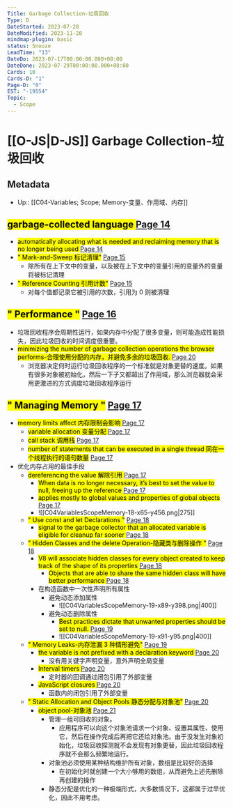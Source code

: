 ```yaml
---
Title: Garbage Collection-垃圾回收
Type: D
DateStarted: 2023-07-28
DateModified: 2023-11-28
mindmap-plugin: basic
status: Snooze
LeadTime: "13"
DateDo: 2023-07-17T00:00:00.000+08:00
DateDone: 2023-07-29T00:00:00.000+08:00
Cards: 10
Cards-D: "1"
Page-D: "0"
EST: "-19554"
Topic:
  - Scope
---
```


# [[O-JS|D-JS]] Garbage Collection-垃圾回收

## Metadata

- Up:: [[C04-Variables; Scope; Memory-变量、作用域、内存]]

## <mark class="hltr-orange "> garbage-collected language </mark> [Page 14](zotero://open-pdf/library/items/777VEPFY?page=14&annotation=IMJJBYSZ)

- <mark class="hltr-yellow "> automatically allocating what is needed and reclaiming memory that is no longer being used </mark> [Page 14](zotero://open-pdf/library/items/777VEPFY?page=14&annotation=QLQ27SHK)
- <mark class="hltr-gray ">" Mark-and-Sweep 标记清理"</mark> [Page 15 ](zotero://open-pdf/library/items/777VEPFY?page=15&annotation=E7RH78YN)
  - 除所有在上下文中的变量，以及被在上下文中的变量引用的变量外的变量将被标记清理
- <mark class="hltr-gray ">" Reference Counting 引用计数"</mark> [Page 15 ](zotero://open-pdf/library/items/777VEPFY?page=15&annotation=3Z5S8B59)
  - 对每个值都记录它被引用的次数，引用为 0 则被清理

## <mark class="hltr-gray ">" Performance "</mark> [Page 16 ](zotero://open-pdf/library/items/777VEPFY?page=16&annotation=3S2S5IHX)

- 垃圾回收程序会周期性运行，如果内存中分配了很多变量，则可能造成性能损失，因此垃圾回收的时间调度很重要。
- <mark class="hltr-yellow "> minimizing the number of garbage collection operations the browser performs-合理使用分配的内存，并避免多余的垃圾回收. </mark> [Page 20](zotero://open-pdf/library/items/777VEPFY?page=20&annotation=4VDR5PEL)
  - 浏览器决定何时运行垃圾回收程序的一个标准就是对象更替的速度。如果有很多对象被初始化，然后一下子又都超出了作用域，那么浏览器就会采用更激进的方式调度垃圾回收程序运行

## <mark class="hltr-gray ">" Managing Memory "</mark> [Page 17 ](zotero://open-pdf/library/items/777VEPFY?page=17&annotation=ZCQRAGP8)

- <mark class="hltr-orange "> memory limits affect 内存限制会影响 </mark> [Page 17](zotero://open-pdf/library/items/777VEPFY?page=17&annotation=T45B54CJ)
  - <mark class="hltr-yellow "> variable allocation 变量分配 </mark> [Page 17](zotero://open-pdf/library/items/777VEPFY?page=17&annotation=8LTM8KZJ)
  - <mark class="hltr-yellow "> call stack 调用栈</mark> [Page 17](zotero://open-pdf/library/items/777VEPFY?page=17&annotation=RR3JJNVS)
  - <mark class="hltr-yellow "> number of statements that can be executed in a single thread 同在一个线程执行的语句数量</mark> [Page 17](zotero://open-pdf/library/items/777VEPFY?page=17&annotation=4ILTXL8T)
- 优化内存占用的最佳手段
  - <mark class="hltr-orange "> dereferencing the value 解除引用 </mark> [Page 17](zotero://open-pdf/library/items/777VEPFY?page=17&annotation=AQ5EF4NP)
    - <mark class="hltr-yellow "> When data is no longer necessary, it’s best to set the value to null, freeing up the reference </mark> [Page 17](zotero://open-pdf/library/items/777VEPFY?page=17&annotation=QFNGYCJC)
    - <mark class="hltr-yellow "> applies mostly to global values and properties of global objects</mark> [Page 17](zotero://open-pdf/library/items/777VEPFY?page=17&annotation=Q63DYHYU)
    - ![[C04VariablesScopeMemory-18-x65-y456.png|275]]
  - <mark class="hltr-gray ">" Use const and let Declarations "</mark> [Page 18 ](zotero://open-pdf/library/items/777VEPFY?page=18&annotation=TIYHTYRX)
    - <mark class="hltr-yellow "> signal to the garbage collector that an allocated variable is eligible for cleanup far sooner </mark> [Page 18](zotero://open-pdf/library/items/777VEPFY?page=18&annotation=99T85KC4)
  - <mark class="hltr-gray ">" Hidden Classes and the delete Operation-隐藏类与删除操作 "</mark> [Page 18 ](zotero://open-pdf/library/items/777VEPFY?page=18&annotation=SJS2JDHM)
    - <mark class="hltr-yellow "> V8 will associate hidden classes for every object created to keep track of the shape of its properties </mark> [Page 18](zotero://open-pdf/library/items/777VEPFY?page=18&annotation=4XSY9GGJ)
      - <mark class="hltr-yellow "> Objects that are able to share the same hidden class will have better performance </mark> [Page 18](zotero://open-pdf/library/items/777VEPFY?page=18&annotation=59KNUJDF)
    - 在构造函数中一次性声明所有属性
      - 避免动态添加属性
        - ![[C04VariablesScopeMemory-19-x89-y398.png|400]]
      - 避免动态删除属性
        - <mark class="hltr-yellow "> Best practices dictate that unwanted properties should be set to null. </mark> [Page 19](zotero://open-pdf/library/items/777VEPFY?page=19&annotation=MTX5E2UV)
        - ![[C04VariablesScopeMemory-19-x91-y95.png|400]]
  - <mark class="hltr-gray ">" Memory Leaks-内存泄漏 3 种情形避免"</mark> [Page 19 ](zotero://open-pdf/library/items/777VEPFY?page=19&annotation=8AD54VW7)
    - <mark class="hltr-yellow "> the variable is not prefixed with a declaration keyword </mark> [Page 20](zotero://open-pdf/library/items/777VEPFY?page=20&annotation=8SP35ULF)
      - 没有用关键字声明变量，意外声明全局变量
    - <mark class="hltr-yellow "> Interval timers </mark> [Page 20](zotero://open-pdf/library/items/777VEPFY?page=20&annotation=56PSVZSB)
      - 定时器的回调通过闭包引用了外部变量
    - <mark class="hltr-yellow "> JavaScript closures </mark> [Page 20](zotero://open-pdf/library/items/777VEPFY?page=20&annotation=RVFRGMJ7)
      - 函数内的闭包引用了外部变量
  - <mark class="hltr-gray ">" Static Allocation and Object Pools 静态分配与对象池"</mark> [Page 20 ](zotero://open-pdf/library/items/777VEPFY?page=20&annotation=FB88CPI7)
    - <mark class="hltr-orange "> object pool-对象池</mark> [Page 21](zotero://open-pdf/library/items/777VEPFY?page=21&annotation=7FIJVY99)
      - 管理一组可回收的对象。
        - 应用程序可以向这个对象池请求一个对象、设置其属性、使用它，然后在操作完成后再把它还给对象池。由于没发生对象初始化，垃圾回收探测就不会发现有对象更替，因此垃圾回收程序就不会那么频繁地运行。
      - 对象池必须使用某种结构维护所有对象，数组是比较好的选择
        - 在初始化时就创建一个大小够用的数组，从而避免上述先删除再创建的操作
      - 静态分配是优化的一种极端形式，大多数情况下，这都属于过早优化，因此不用考虑。
